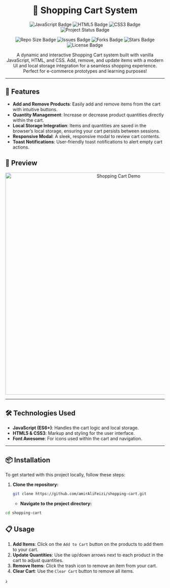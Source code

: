 <h1 align="center">🛒 Shopping Cart System</h1>

<p align="center">
  <img src="https://img.shields.io/badge/JavaScript-ES6+-F7DF1E?style=for-the-badge&logo=javascript&logoColor=black" alt="JavaScript Badge"/>
  <img src="https://img.shields.io/badge/HTML5-E34F26?style=for-the-badge&logo=html5&logoColor=white" alt="HTML5 Badge"/>
  <img src="https://img.shields.io/badge/CSS3-1572B6?style=for-the-badge&logo=css3&logoColor=white" alt="CSS3 Badge"/>
  <img src="https://img.shields.io/badge/Status-Active-success?style=for-the-badge" alt="Project Status Badge"/>
</p>

<p align="center">
  <img src="https://img.shields.io/github/repo-size/amirAliFeizi/shopping-cart" alt="Repo Size Badge"/>
  <img src="https://img.shields.io/github/issues/amirAliFeizi/shopping-cart" alt="Issues Badge"/>
  <img src="https://img.shields.io/github/forks/amirAliFeizi/shopping-cart" alt="Forks Badge"/>
  <img src="https://img.shields.io/github/stars/amirAliFeizi/shopping-cart" alt="Stars Badge"/>
  <img src="https://img.shields.io/github/license/amirAliFeizi/shopping-cart" alt="License Badge"/>
</p>

<p align="center">
  A dynamic and interactive Shopping Cart system built with vanilla JavaScript, HTML, and CSS. Add, remove, and update items with a modern UI and local storage integration for a seamless shopping experience. Perfect for e-commerce prototypes and learning purposes!
</p>

---

## 🚀 Features

- **Add and Remove Products**: Easily add and remove items from the cart with intuitive buttons.
- **Quantity Management**: Increase or decrease product quantities directly within the cart.
- **Local Storage Integration**: Items and quantities are saved in the browser’s local storage, ensuring your cart persists between sessions.
- **Responsive Modal**: A sleek, responsive modal to review cart contents.
- **Toast Notifications**: User-friendly toast notifications to alert empty cart actions.

## 📸 Preview

<p align="center">
  <img src="https://github.com/amirAliFeizi/shopping-cart/blob/main/demo.gif" alt="Shopping Cart Demo" width="700px"/>
</p>

---

## 🛠️ Technologies Used

- **JavaScript (ES6+)**: Handles the cart logic and local storage.
- **HTML5 & CSS3**: Markup and styling for the user interface.
- **Font Awesome**: For icons used within the cart and navigation.

---

## 📦 Installation

To get started with this project locally, follow these steps:

1. **Clone the repository:**

   ```bash
   git clone https://github.com/amirAliFeizi/shopping-cart.git
   ```
   - **Navigate to the project directory:**

  ```bash
  cd shopping-cart
```
## 📋 Usage

1. **Add Items**: Click on the `Add to Cart` button on the products to add them to your cart.
2. **Update Quantities**: Use the up/down arrows next to each product in the cart to adjust quantities.
3. **Remove Items**: Click the trash icon to remove an item from your cart.
4. **Clear Cart**: Use the `Clear Cart` button to remove all items.

ذ

